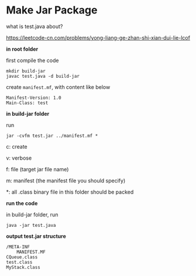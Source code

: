 # Make Jar Package

what is test.java about?


https://leetcode-cn.com/problems/yong-liang-ge-zhan-shi-xian-dui-lie-lcof 

**in root folder**

first compile the code

```
mkdir build-jar
javac test.java -d build-jar
```

create `manifest.mf`, with content like below

```
Manifest-Version: 1.0
Main-Class: test

```

**in build-jar folder**

run 

```
jar -cvfm test.jar ../manifest.mf *
```

c: create

v: verbose

f: file (target jar file name)

m: manifest (the manifest file you should specify)

*: all .class binary file in this folder should be packed

**run the code** 

in build-jar folder, run

```
java -jar test.java
```

**output test.jar structure**

```
/META-INF
	MANIFEST.MF
CQueue.class
test.class
MyStack.class
```

